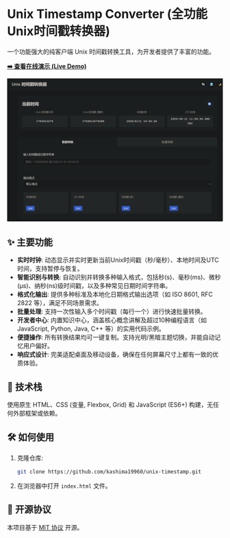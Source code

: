 # Unix Timestamp Converter (全功能Unix时间戳转换器)

一个功能强大的纯客户端 Unix 时间戳转换工具，为开发者提供了丰富的功能。

**[➡️ 查看在线演示 (Live Demo)](https://kashima19960.github.io/unix-timestamp/)** 

![演示](assets/image.png)


## ✨ 主要功能

- **实时时钟**: 动态显示并实时更新当前Unix时间戳（秒/毫秒）、本地时间及UTC时间，支持暂停与恢复。
- **智能识别与转换**: 自动识别并转换多种输入格式，包括秒(s)、毫秒(ms)、微秒(µs)、纳秒(ns)级时间戳，以及多种常见日期时间字符串。
- **格式化输出**: 提供多种标准及本地化日期格式输出选项（如 ISO 8601, RFC 2822 等），满足不同场景需求。
- **批量处理**: 支持一次性输入多个时间戳（每行一个）进行快速批量转换。
- **开发者中心**: 内置知识中心，涵盖核心概念讲解及超过10种编程语言（如 JavaScript, Python, Java, C++ 等）的实用代码示例。
- **便捷操作**: 所有转换结果均可一键复制。支持光明/黑暗主题切换，并能自动记忆用户偏好。
- **响应式设计**: 完美适配桌面及移动设备，确保在任何屏幕尺寸上都有一致的优质体验。

## 🚀 技术栈

使用原生 HTML、CSS (变量, Flexbox, Grid) 和 JavaScript (ES6+) 构建，无任何外部框架或依赖。

## 🛠️ 如何使用

1.  克隆仓库:
    ```bash
    git clone https://github.com/kashima19960/unix-timestamp.git
    ```
2.  在浏览器中打开 `index.html` 文件。

## 📜 开源协议

本项目基于 [MIT 协议](LICENSE) 开源。